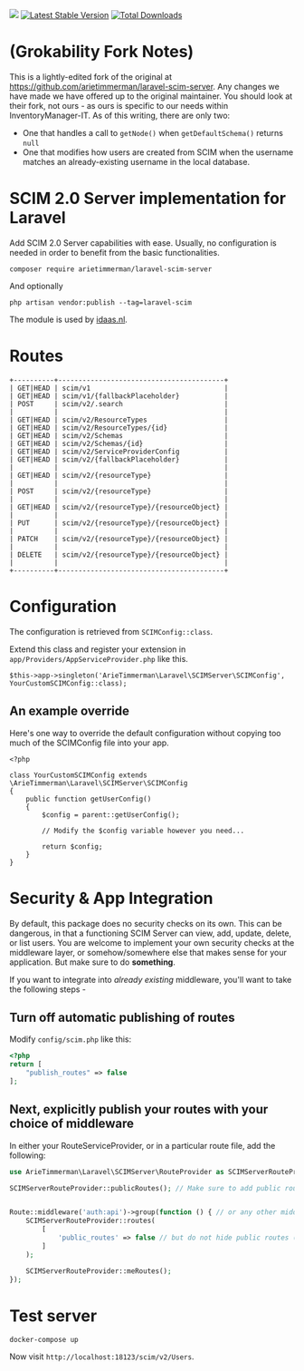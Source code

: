 
![](https://github.com/arietimmerman/laravel-scim-server/workflows/CI/badge.svg)
[![Latest Stable Version](https://poser.pugx.org/arietimmerman/laravel-scim-server/v/stable)](https://packagist.org/packages/arietimmerman/laravel-scim-server)
[![Total Downloads](https://poser.pugx.org/arietimmerman/laravel-scim-server/downloads)](https://packagist.org/packages/arietimmerman/laravel-scim-server)

# (Grokability Fork Notes)

This is a lightly-edited fork of the original at https://github.com/arietimmerman/laravel-scim-server. Any changes we have made we have offered up to the original maintainer. You should look at their fork, not ours - as ours is specific to our needs within InventoryManager-IT. As of this writing, there are only two:

- One that handles a call to `getNode()` when `getDefaultSchema()` returns `null`
- One that modifies how users are created from SCIM when the username matches an already-existing username in the local database.

# SCIM 2.0 Server implementation for Laravel

Add SCIM 2.0 Server capabilities with ease. Usually, no configuration is needed in order to benefit from the basic functionalities.

~~~
composer require arietimmerman/laravel-scim-server
~~~

And optionally

~~~
php artisan vendor:publish --tag=laravel-scim
~~~

The module is used by [idaas.nl](https://www.idaas.nl/).

# Routes

~~~
+----------+-----------------------------------------+
| GET|HEAD | scim/v1                                 |
| GET|HEAD | scim/v1/{fallbackPlaceholder}           |
| POST     | scim/v2/.search                         |
|          |                                         |
| GET|HEAD | scim/v2/ResourceTypes                   |
| GET|HEAD | scim/v2/ResourceTypes/{id}              |
| GET|HEAD | scim/v2/Schemas                         |
| GET|HEAD | scim/v2/Schemas/{id}                    |
| GET|HEAD | scim/v2/ServiceProviderConfig           |
| GET|HEAD | scim/v2/{fallbackPlaceholder}           |
|          |                                         |
| GET|HEAD | scim/v2/{resourceType}                  |
|          |                                         |
| POST     | scim/v2/{resourceType}                  |
|          |                                         |
| GET|HEAD | scim/v2/{resourceType}/{resourceObject} |
|          |                                         |
| PUT      | scim/v2/{resourceType}/{resourceObject} |
|          |                                         |
| PATCH    | scim/v2/{resourceType}/{resourceObject} |
|          |                                         |
| DELETE   | scim/v2/{resourceType}/{resourceObject} |
|          |                                         |
+----------+-----------------------------------------+
~~~

# Configuration

The configuration is retrieved from `SCIMConfig::class`.

Extend this class and register your extension in `app/Providers/AppServiceProvider.php` like this.

~~~.php
$this->app->singleton('ArieTimmerman\Laravel\SCIMServer\SCIMConfig', YourCustomSCIMConfig::class);
~~~

## An example override

Here's one way to override the default configuration without copying too much of the SCIMConfig file into your app.
~~~.php
<?php

class YourCustomSCIMConfig extends \ArieTimmerman\Laravel\SCIMServer\SCIMConfig
{
    public function getUserConfig()
    {
        $config = parent::getUserConfig();

        // Modify the $config variable however you need...

        return $config;
    }
}
~~~


# Security & App Integration

By default, this package does no security checks on its own. This can be dangerous, in that a functioning SCIM Server can view, add, update, delete, or list users. 
You are welcome to implement your own security checks at the middleware layer, 
or somehow/somewhere else that makes sense for your application. But make sure to do **something**.

If you want to integrate into _already existing_ middleware, you'll want to take the following steps - 

## Turn off automatic publishing of routes

Modify `config/scim.php` like this:
```php
<?php
return [
    "publish_routes" => false
];
```

## Next, explicitly publish your routes with your choice of middleware

In either your RouteServiceProvider, or in a particular route file, add the following:

```php
use ArieTimmerman\Laravel\SCIMServer\RouteProvider as SCIMServerRouteProvider;

SCIMServerRouteProvider::publicRoutes(); // Make sure to add public routes *first*


Route::middleware('auth:api')->group(function () { // or any other middleware you choose
    SCIMServerRouteProvider::routes(
        [
            'public_routes' => false // but do not hide public routes (metadata) behind authentication
        ]
    );

    SCIMServerRouteProvider::meRoutes();
});


```

# Test server

~~~
docker-compose up
~~~

Now visit `http://localhost:18123/scim/v2/Users`.

